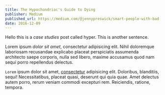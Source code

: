 ```yaml
---
title: The Hypochondriac's Guide to Dying
publisher: Medium
published_url: https://medium.com/@jennypreswick/smart-people-with-bad-resumes-b136c52a617f
date: 2016-12-09
---
```


Hello this is a *case studies* post called hyper. <span class="tool-tip" data-tooltip="something that is longer and longer and longer">This is another sentence.</span>

Lorem ipsum _dolor sit amet_, <span class="tool-tip" data-tooltip="this is a very long tool tip. should it have a maximum? how does it handle multiple lines?">consectetur adipisicing elit. Nihil doloremque laboriosam recusandae explicabo placeat perspiciatis assumenda architecto saepe corporis, nulla sed libero,</span> maxime accusamus quod nam sequi porro repellendus delectus.

`Lorem` ipsum dolor sit amet, [consectetur][1] adipisicing elit. Doloribus, blanditiis, sequi! Necessitatibus, placeat quasi, deserunt qui quia quae. Amet delectus autem porro, rerum veniam commodi excepturi rem. Reiciendis, ratione, tempora.

[1]: http://www.google.com "the title"
